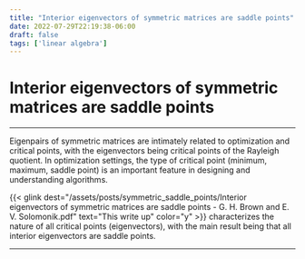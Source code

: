 ```yaml
---
title: "Interior eigenvectors of symmetric matrices are saddle points"
date: 2022-07-29T22:19:38-06:00
draft: false
tags: ['linear algebra']
---
```


# Interior eigenvectors of symmetric matrices are saddle points

---

Eigenpairs of symmetric matrices are intimately related to optimization and critical points, with the eigenvectors being critical points of the Rayleigh quotient. 
In optimization settings, the type of critical point (minimum, maximum, saddle point) is an important feature in designing and understanding algorithms.

{{< glink dest="/assets/posts/symmetric_saddle_points/Interior eigenvectors of symmetric matrices are saddle points - G. H. Brown and E. V. Solomonik.pdf" text="This write up" color="y" >}} characterizes the nature of all critical points (eigenvectors), with the main result being that all interior eigenvectors are saddle points.

---
